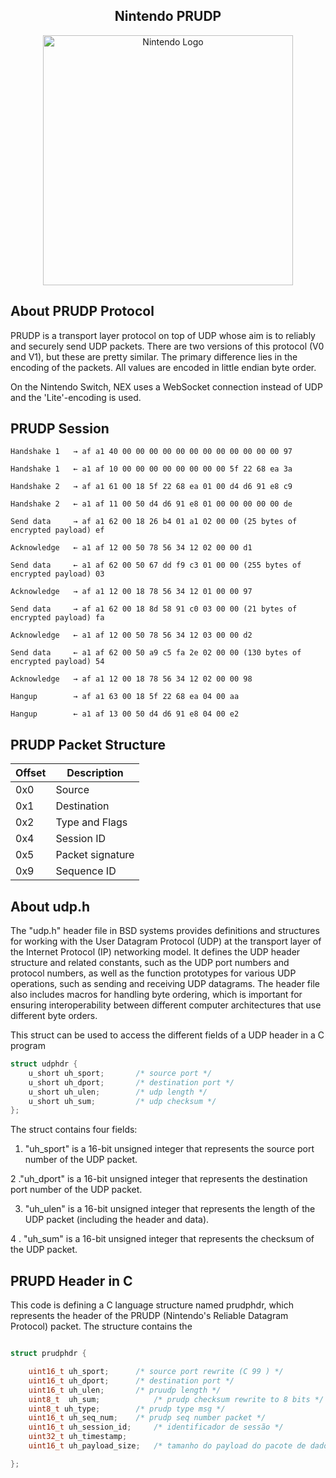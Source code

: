 <center><h2>Nintendo PRUDP</h2></center>
<p align="center"><a href="https://nintendo.com" target="_blank"><img src="https://logodownload.org/wp-content/uploads/2017/04/nintendo-logo-1-1.png" width="400" alt="Nintendo Logo"></a></p>

## About PRUDP Protocol

PRUDP is a transport layer protocol on top of UDP whose aim is to reliably and securely send UDP packets. There are two versions of this protocol (V0 and V1), but these are pretty similar. The primary difference lies in the encoding of the packets. All values are encoded in little endian byte order.

On the Nintendo Switch, NEX uses a WebSocket connection instead of UDP and the 'Lite'-encoding is used.

## PRUDP Session

```hex
Handshake 1   → af a1 40 00 00 00 00 00 00 00 00 00 00 00 00 97

Handshake 1   ← a1 af 10 00 00 00 00 00 00 00 00 5f 22 68 ea 3a

Handshake 2   → af a1 61 00 18 5f 22 68 ea 01 00 d4 d6 91 e8 c9

Handshake 2   ← a1 af 11 00 50 d4 d6 91 e8 01 00 00 00 00 00 de

Send data     → af a1 62 00 18 26 b4 01 a1 02 00 00 (25 bytes of encrypted payload) ef

Acknowledge   ← a1 af 12 00 50 78 56 34 12 02 00 00 d1

Send data     ← a1 af 62 00 50 67 dd f9 c3 01 00 00 (255 bytes of encrypted payload) 03

Acknowledge   → af a1 12 00 18 78 56 34 12 01 00 00 97

Send data     → af a1 62 00 18 8d 58 91 c0 03 00 00 (21 bytes of encrypted payload) fa

Acknowledge   ← a1 af 12 00 50 78 56 34 12 03 00 00 d2

Send data     ← a1 af 62 00 50 a9 c5 fa 2e 02 00 00 (130 bytes of encrypted payload) 54

Acknowledge   → af a1 12 00 18 78 56 34 12 02 00 00 98

Hangup        → af a1 63 00 18 5f 22 68 ea 04 00 aa

Hangup        ← a1 af 13 00 50 d4 d6 91 e8 04 00 e2
```

## PRUDP Packet Structure

| Offset | Description |
|------|-----------|
| 0x0 |   Source     |
| 0x1|   Destination |
| 0x2 |  Type and Flags    |
| 0x4 |  Session ID    |
| 0x5 |  Packet signature    |
| 0x9 |  Sequence ID     |



## About udp.h
The "udp.h" header file in BSD systems provides definitions and structures for working with the User Datagram Protocol (UDP) at the transport layer of the Internet Protocol (IP) networking model. It defines the UDP header structure and related constants, such as the UDP port numbers and protocol numbers, as well as the function prototypes for various UDP operations, such as sending and receiving UDP datagrams. The header file also includes macros for handling byte ordering, which is important for ensuring interoperability between different computer architectures that use different byte orders.

This struct can be used to access the different fields of a UDP header in a C program

```c
struct udphdr {
	u_short	uh_sport;		/* source port */
	u_short	uh_dport;		/* destination port */
	u_short	uh_ulen;		/* udp length */
	u_short	uh_sum;			/* udp checksum */
};

```

The struct contains four fields:

1. "uh_sport" is a 16-bit unsigned integer that represents the source port number of the UDP packet.

2 ."uh_dport" is a 16-bit unsigned integer that represents the destination port number of the UDP packet.

3. "uh_ulen" is a 16-bit unsigned integer that represents the length of the UDP packet (including the header and data).

4 . "uh_sum" is a 16-bit unsigned integer that represents the checksum of the UDP packet.

## PRUPD Header in C

This code is defining a C language structure named prudphdr, which represents the header of the PRUDP (Nintendo's Reliable Datagram Protocol) packet. The structure contains the 

```c

struct prudphdr {

    uint16_t uh_sport;		/* source port rewrite (C 99 ) */
    uint16_t uh_dport;		/* destination port */
    uint16_t uh_ulen;		/* pruudp length */
    uint8_t  uh_sum;			/* prudp checksum rewrite to 8 bits */
    uint8_t uh_type;        /* prudp type msg */
    uint16_t uh_seq_num;    /* prudp seq number packet */
    uint16_t uh_session_id;     /* identificador de sessão */
    uint32_t uh_timestamp;   
    uint16_t uh_payload_size;   /* tamanho do payload do pacote de dados */

};
```

